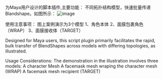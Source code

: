 为Maya用户设计的脚本插件,主要功能：
不同拓扑结构模型，快速批量传递Blandshape。如图所示：
![image](https://github.com/Beehcer/BlandShapeDuplicator/assets/52235943/02098033-1c1b-4fe6-a101-6a3ae23e93b1)

使用注意事项：
图上案例演示为3个模型
1、角色本体 2、面膜包裹角色（WRAP） 3、面膜接收体（TARGET）


Designed for Maya users, this script plugin primarily facilitates the rapid, bulk transfer of BlendShapes across models with differing topologies, as illustrated.

Usage Considerations:
The demonstration in the illustration involves three models:
  A character Mesh
  A facemask mesh wraping the character mesh (WRAP)
  A facemask mesh recipient (TARGET)
